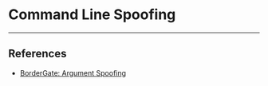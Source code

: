 # Command Line Spoofing

---
## References

- [BorderGate: Argument Spoofing](https://www.bordergate.co.uk/argument-spoofing/)
